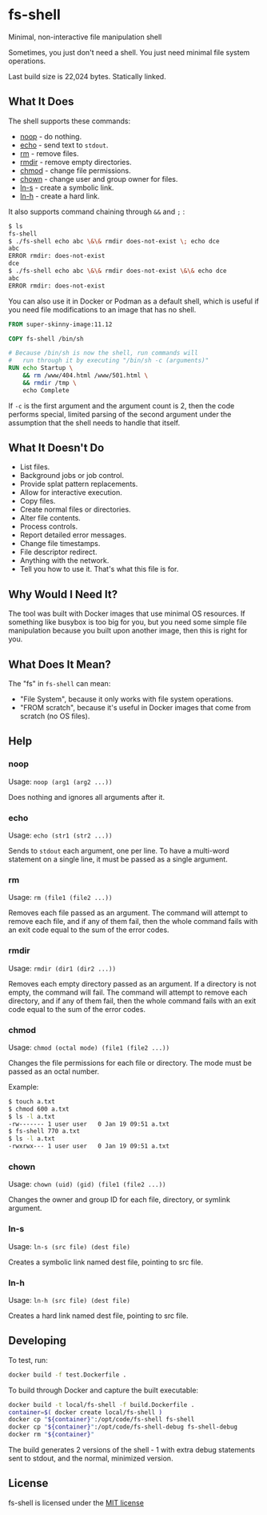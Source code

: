 # fs-shell
Minimal, non-interactive file manipulation shell

Sometimes, you just don't need a shell.  You just need minimal file system operations.

Last build size is 22,024 bytes.  Statically linked.


## What It Does

The shell supports these commands:

* [noop](#noop) - do nothing.
* [echo](#echo) - send text to `stdout`.
* [rm](#rm) - remove files.
* [rmdir](#rmdir) - remove empty directories.
* [chmod](#chmod) - change file permissions.
* [chown](#chown) - change user and group owner for files.
* [ln-s](#ln-s) - create a symbolic link.
* [ln-h](#ln-h) - create a hard link.

It also supports command chaining through `&&` and `;` :

```bash
$ ls
fs-shell
$ ./fs-shell echo abc \&\& rmdir does-not-exist \; echo dce
abc
ERROR rmdir: does-not-exist
dce
$ ./fs-shell echo abc \&\& rmdir does-not-exist \&\& echo dce
abc
ERROR rmdir: does-not-exist
```

You can also use it in Docker or Podman as a default shell, which is useful if you need file modifications to an image that has no shell.

```Dockerfile
FROM super-skinny-image:11.12

COPY fs-shell /bin/sh

# Because /bin/sh is now the shell, run commands will
#   run through it by executing "/bin/sh -c (arguments)"
RUN echo Startup \
    && rm /www/404.html /www/501.html \
    && rmdir /tmp \
    echo Complete
```

If `-c` is the first argument and the argument count is 2, then the code performs special, limited parsing of the second argument under the assumption that the shell needs to handle that itself.


## What It Doesn't Do

* List files.
* Background jobs or job control.
* Provide splat pattern replacements.
* Allow for interactive execution.
* Copy files.
* Create normal files or directories.
* Alter file contents.
* Process controls.
* Report detailed error messages.
* Change file timestamps.
* File descriptor redirect.
* Anything with the network.
* Tell you how to use it.  That's what this file is for.


## Why Would I Need It?

The tool was built with Docker images that use minimal OS resources.  If something like busybox is too big for you, but you need some simple file manipulation because you built upon another image, then this is right for you.


## What Does It Mean?

The "fs" in `fs-shell` can mean:

* "File System", because it only works with file system operations.
* "FROM scratch", because it's useful in Docker images that come from scratch (no OS files).


## Help

### noop

Usage: `noop (arg1 (arg2 ...))`

Does nothing and ignores all arguments after it.

### echo

Usage: `echo (str1 (str2 ...))`

Sends to `stdout` each argument, one per line.  To have a multi-word statement on a single line, it must be passed as a single argument.

### rm

Usage: `rm (file1 (file2 ...))`

Removes each file passed as an argument.  The command will attempt to remove each file, and if any of them fail, then the whole command fails with an exit code equal to the sum of the error codes.

### rmdir

Usage: `rmdir (dir1 (dir2 ...))`

Removes each empty directory passed as an argument.  If a directory is not empty, the command will fail.  The command will attempt to remove each directory, and if any of them fail, then the whole command fails with an exit code equal to the sum of the error codes.

### chmod

Usage: `chmod (octal mode) (file1 (file2 ...))`

Changes the file permissions for each file or directory.  The mode must be passed as an octal number.

Example:

```bash
$ touch a.txt
$ chmod 600 a.txt
$ ls -l a.txt
-rw------- 1 user user   0 Jan 19 09:51 a.txt
$ fs-shell 770 a.txt
$ ls -l a.txt
-rwxrwx--- 1 user user   0 Jan 19 09:51 a.txt
```

### chown

Usage: `chown (uid) (gid) (file1 (file2 ...))`

Changes the owner and group ID for each file, directory, or symlink argument.


### ln-s

Usage: `ln-s (src file) (dest file)`

Creates a symbolic link named dest file, pointing to src file.


### ln-h

Usage: `ln-h (src file) (dest file)`

Creates a hard link named dest file, pointing to src file.


## Developing

To test, run:

```bash
docker build -f test.Dockerfile .
```

To build through Docker and capture the built executable:

```bash
docker build -t local/fs-shell -f build.Dockerfile .
container=$( docker create local/fs-shell )
docker cp "${container}":/opt/code/fs-shell fs-shell
docker cp "${container}":/opt/code/fs-shell-debug fs-shell-debug
docker rm "${container}"
```

The build generates 2 versions of the shell - 1 with extra debug statements sent to stdout, and the normal, minimized version.


## License

fs-shell is licensed under the [MIT license](LICENSE)
